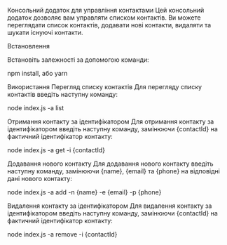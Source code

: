 Консольний додаток для управління контактами
Цей консольний додаток дозволяє вам управляти списком контактів. Ви можете переглядати список контактів, додавати нові контакти, видаляти та шукати існуючі контакти.

Встановлення

Встановіть залежності за допомогою команди:

npm install, або yarn

Використання
Перегляд списку контактів
Для перегляду списку контактів введіть наступну команду:

node index.js -a list

Отримання контакту за ідентифікатором
Для отримання контакту за ідентифікатором введіть наступну команду, замінюючи {contactId} на фактичний ідентифікатор контакту:

node index.js -a get -i {contactId}

Додавання нового контакту
Для додавання нового контакту введіть наступну команду, замінюючи {name}, {email} та {phone} на відповідні дані нового контакту:

node index.js -a add -n {name} -e {email} -p {phone}

Видалення контакту за ідентифікатором
Для видалення контакту за ідентифікатором введіть наступну команду, замінюючи {contactId} на фактичний ідентифікатор контакту:

node index.js -a remove -i {contactId}
